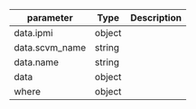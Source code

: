 | parameter | Type | Description |
| ----------- | ----------- |----------- |
| data.ipmi  |  object  |    |
| data.scvm_name  |  string  |    |
| data.name  |  string  |    |
| data  |  object  |    |
| where  |  object  |    |